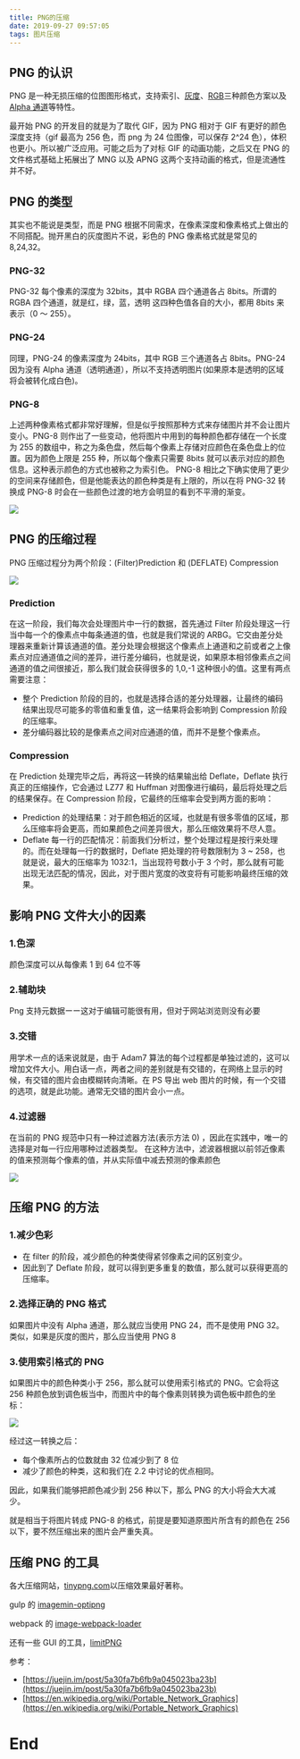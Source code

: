 ```yaml
---
title: PNG的压缩
date: 2019-09-27 09:57:05
tags: 图片压缩
---
```


## PNG 的认识

PNG 是一种无损压缩的位图图形格式，支持索引、[灰度](https://zh.wikipedia.org/wiki/%E7%81%B0%E5%BA%A6%E5%9B%BE%E5%83%8F)、[RGB](https://zh.wikipedia.org/wiki/%E4%B8%89%E5%8E%9F%E8%89%B2%E5%85%89%E6%A8%A1%E5%BC%8F)三种颜色方案以及 [Alpha 通道](https://zh.wikipedia.org/wiki/%E9%98%BF%E5%B0%94%E6%B3%95%E9%80%9A%E9%81%93)等特性。

最开始 PNG 的开发目的就是为了取代 GIF，因为 PNG 相对于 GIF 有更好的颜色深度支持（gif 最高为 256 色，而 png 为 24 位图像，可以保存 2^24 色），体积也更小。所以被广泛应用。可能之后为了对标 GIF 的动画功能，之后又在 PNG 的文件格式基础上拓展出了 MNG 以及 APNG 这两个支持动画的格式，但是流通性并不好。

## PNG 的类型

其实也不能说是类型，而是 PNG 根据不同需求，在像素深度和像素格式上做出的不同搭配。抛开黑白的灰度图片不说，彩色的 PNG 像素格式就是常见的 8,24,32。

### PNG-32

PNG-32 每个像素的深度为 32bits，其中 RGBA 四个通道各占 8bits。所谓的 RGBA 四个通道，就是红，绿，蓝，透明 这四种色值各自的大小，都用 8bits 来表示（0 ～ 255）。

### PNG-24

同理，PNG-24 的像素深度为 24bits，其中 RGB 三个通道各占 8bits。PNG-24 因为没有 Alpha 通道（透明通道），所以不支持透明图片(如果原本是透明的区域将会被转化成白色)。

### PNG-8

上述两种像素格式都非常好理解，但是似乎按照那种方式来存储图片并不会让图片变小。PNG-8 则作出了一些变动，他将图片中用到的每种颜色都存储在一个长度为 255 的数组中，称之为条色盘，然后每个像素上存储对应颜色在条色盘上的位置。因为颜色上限是 255 种，所以每个像素只需要 8bits 就可以表示对应的颜色信息。这种表示颜色的方式也被称之为索引色。
PNG-8 相比之下确实使用了更少的空间来存储颜色，但是他能表达的颜色种类是有上限的，所以在将 PNG-32 转换成 PNG-8 时会在一些颜色过渡的地方会明显的看到不平滑的渐变。

![](/images/compression/PNG.png)

## PNG 的压缩过程

PNG 压缩过程分为两个阶段：(Filter)Prediction 和 (DEFLATE) Compression

![](/images/compression/1.webp)

### Prediction

在这一阶段，我们每次会处理图片中一行的数据，首先通过 Filter 阶段处理这一行当中每一个的像素点中每条通道的值，也就是我们常说的 ARBG。它交由差分处理器来重新计算该通道的值。差分处理会根据这个像素点上通道和之前或者之上像素点对应通道值之间的差异，进行差分编码，也就是说，如果原本相邻像素点之间通道的值之间很接近，那么我们就会获得很多的 1,0,-1 这种很小的值。这里有两点需要注意：

- 整个 Prediction 阶段的目的，也就是选择合适的差分处理器，让最终的编码结果出现尽可能多的零值和重复值，这一结果将会影响到 Compression 阶段的压缩率。
- 差分编码器比较的是像素点之间对应通道的值，而并不是整个像素点。

### Compression

在 Prediction 处理完毕之后，再将这一转换的结果输出给 Deflate，Deflate 执行真正的压缩操作，它会通过 LZ77 和 Huffman 对图像进行编码，最后将处理之后的结果保存。在 Compression 阶段，它最终的压缩率会受到两方面的影响：

- Prediction 的处理结果：对于颜色相近的区域，也就是有很多零值的区域，那么压缩率将会更高，而如果颜色之间差异很大，那么压缩效果将不尽人意。
- Deflate 每一行的匹配情况：前面我们分析过，整个处理过程是按行来处理的。而在处理每一行的数据时，Deflate 把处理的符号数限制为 3 ~ 258，也就是说，最大的压缩率为 1032:1，当出现符号数小于 3 个时，那么就有可能出现无法匹配的情况，因此，对于图片宽度的改变将有可能影响最终压缩的效果。

## 影响 PNG 文件大小的因素

### 1.色深

颜色深度可以从每像素 1 到 64 位不等

### 2.辅助块

Png 支持元数据ーー这对于编辑可能很有用，但对于网站浏览则没有必要

### 3.交错

用学术一点的话来说就是，由于 Adam7 算法的每个过程都是单独过滤的，这可以增加文件大小。用白话一点，两者之间的差别就是有交错的，在网络上显示的时候，有交错的图片会由模糊转向清晰。在 PS 导出 web 图片的时候，有一个交错的选项，就是此功能。通常无交错的图片会小一点。

### 4.过滤器

在当前的 PNG 规范中只有一种过滤器方法(表示方法 0) ，因此在实践中，唯一的选择是对每一行应用哪种过滤器类型。 在这种方法中，滤波器根据以前邻近像素的值来预测每个像素的值，并从实际值中减去预测的像素颜色

![](/images/compression/filter.png)

<!-- 5. -->

## 压缩 PNG 的方法

### 1.减少色彩

- 在 filter 的阶段，减少颜色的种类使得紧邻像素之间的区别变少。
- 因此到了 Deflate 阶段，就可以得到更多重复的数值，那么就可以获得更高的压缩率。

### 2.选择正确的 PNG 格式

如果图片中没有 Alpha 通道，那么就应当使用 PNG 24，而不是使用 PNG 32。类似，如果是灰度的图片，那么应当使用 PNG 8

### 3.使用索引格式的 PNG

如果图片中的颜色种类小于 256，那么就可以使用索引格式的 PNG。它会将这 256 种颜色放到调色板当中，而图片中的每个像素则转换为调色板中颜色的坐标：

![](/images/compression/2.webp)

经过这一转换之后：

- 每个像素所占的位数就由 32 位减少到了 8 位
- 减少了颜色的种类，这和我们在 2.2 中讨论的优点相同。

因此，如果我们能够把颜色减少到 256 种以下，那么 PNG 的大小将会大大减少。

就是相当于将图片转成 PNG-8 的格式，前提是要知道原图片所含有的颜色在 256 以下，要不然压缩出来的图片会严重失真。

## 压缩 PNG 的工具

各大压缩网站，[tinypng.com](tinypng.com)以压缩效果最好著称。

gulp 的 [imagemin-optipng](https://github.com/imagemin/imagemin-optipng)

webpack 的 [image-webpack-loader](https://github.com/tcoopman/image-webpack-loader)

还有一些 GUI 的工具，[limitPNG](http://nullice.com/limitPNG/#download)

参考：

- [https://juejin.im/post/5a30fa7b6fb9a045023ba23b](https://juejin.im/post/5a30fa7b6fb9a045023ba23b)
- [https://en.wikipedia.org/wiki/Portable_Network_Graphics](https://en.wikipedia.org/wiki/Portable_Network_Graphics)

# End
